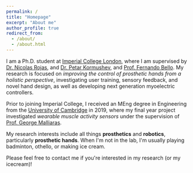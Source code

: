 ```yaml
---
permalink: /
title: "Homepage"
excerpt: "About me"
author_profile: true
redirect_from: 
  - /about/
  - /about.html
---
```


I am a Ph.D. student at [Imperial College London](https://www.imperial.ac.uk/), where I am supervised by [Dr. Nicolas Rojas](https://www.imperial.ac.uk/people/n.rojas), and [Dr. Petar Kormushev](https://www.imperial.ac.uk/people/p.kormushev), and [Prof. Fernando Bello](https://www.imperial.ac.uk/people/f.bello). My research is focused on <i>improving the control of prosthetic hands from a holistic perspective</i>, investigating user training, sensory feedback, and novel hand design, as well as developing next generation myoelectric controllers.

Prior to joining Imperial College, I received an MEng degree in Engineering from the [University of Cambridge](https://www.cam.ac.uk/) in 2019, where my final year project investigated <i>wearable muscle activity sensors</i> under the supervision of [Prof. George Malliaras](http://www.eng.cam.ac.uk/profiles/gm603).

My research interests include all things **prosthetics** and **robotics**, particularly **prosthetic hands**. When I'm not in the lab, I'm usually playing badminton, othello, or making ice cream.

Please feel free to contact me if you're interested in my research (or my icecream)!
